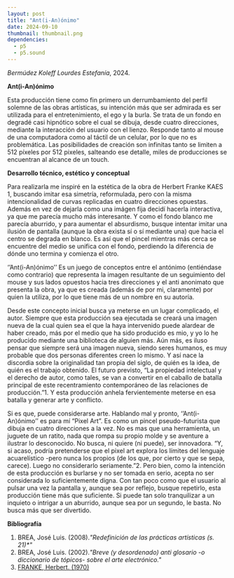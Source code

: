 ```yaml
---
layout: post
title: "Ant(i-An)ónimo"
date: 2024-09-10
thumbnail: thumbnail.png
dependencies:
  - p5
  - p5.sound
---
```


<div id="div-sketch">
<script type="text/javascript" src="sketch.js"></script>
</div>

_Bermúdez Koleff Lourdes Estefanía_, 2024.

**Ant(i-An)ónimo**

Esta producción tiene como fin primero un derrumbamiento del perfil solemne de las obras artísticas, su intención más que ser admirada es ser utilizada para el entretenimiento, el ego y la burla. Se trata de un fondo en degradé casi hipnótico sobre el cual se dibuja, desde cuatro direcciones, mediante la interacción del usuario con el lienzo. Responde tanto al mouse de una computadora como al táctil de un celular, por lo que no es problemática. Las posibilidades de creación son infinitas tanto se limiten a 512 píxeles por 512 pixeles, salteando ese detalle, miles de producciones se encuentran al alcance de un touch.

**Desarrollo técnico, estético y conceptual**

Para realizarla me inspiré en la estética de la obra de Herbert Franke KAES 1, buscando imitar esa simetría, reformulada, pero con la misma intencionalidad de curvas replicadas en cuatro direcciones opuestas. Además en vez de dejarla como una imágen fija decidí hacerla interactiva, ya que me parecía mucho más interesante. Y como el fondo blanco me parecía aburrido, y para aumentar el absurdismo, busque intentar imitar una ilusión de pantalla (aunque la obra exista sí o sí mediante una) que hacia el centro se degrada en blanco. Es así que el pincel mientras más cerca se encuentre del medio se unifica con el fondo, perdiendo la diferencia de dónde uno termina y comienza el otro.

‘’Ant(i-An)ónimo’’ Es un juego de conceptos entre el antónimo (entiéndase como contrario) que representa la imagen resultante de un seguimiento del mouse y sus lados opuestos hacia tres direcciones y el anti anonimato que presenta la obra, ya que es creada (además de por mi, claramente) por quien la utiliza, por lo que tiene más de un nombre en su autoría.

Desde este concepto inicial busca ya meterse en un lugar complicado, el autor. Siempre que esta producción sea ejecutada se creará una imagen nueva de la cual quien sea el que la haya intervenido puede alardear de haber creado, más por el medio que ha sido producido es mio, y yo lo he producido mediante una biblioteca de alguien más. Aún más, es iluso pensar que siempre será una imagen nueva, siendo seres humanos, es muy probable que dos personas diferentes creen lo mismo. Y así nace la discordia sobre la originalidad tan propia del siglo, de quién es la idea, de quién es el trabajo obtenido. El futuro previsto, “La propiedad intelectual y el derecho de autor, como tales, se van a convertir en el caballo de batalla principal de este recentramiento contemporáneo de las relaciones de producción.”1. Y esta producción anhela fervientemente meterse en esa batalla y generar arte y conflicto.

Si es que, puede considerarse arte. Hablando mal y pronto, ‘’Ant(i-An)ónimo’’ es para mí “Pixel Art”. Es como un pincel pseudo-futurista que dibuja en cuatro direcciones a la vez. No es mas que una herramienta, un juguete de un ratito, nada que rompa su propio molde y se aventure a ilustrar lo desconocido. No busca, ni quiere (ni puede), ser innovadora. “Y, si acaso, podría pretenderse que el pixel art explora los límites del lenguaje acuarelístico -pero nunca los propios (de los que, por cierto y que se sepa, carece). Luego no considerarlo seriamente.”2. Pero bien, como la intención de esta producción es burlarse y no ser tomada en serio, acepta no ser considerada lo suficientemente digna. Con tan poco como que el usuario al pulsar una vez la pantalla y, aunque sea por reflejo, busque repetirlo, esta producción tiene más que suficiente. Si puede tan solo tranquilizar a un inquieto o intrigar a un aburrido, aunque sea por un segundo, le basta. No busca más que ser divertido.

**Bibliografía**
1. BREA, José Luis. (2008)._"Redefinición de las prácticas artísticas (s. 21)\*"_
2. BREA, José Luis. (2002)._"Breve (y desordenado) anti glosario -o diccionario de tópicos- sobre el arte electrónico."_
3. [FRANKE, Herbert. (1970)](https://collections.vam.ac.uk/item/O239596/kaes-1-algebraic-curves-print-franke-herbert-w/)